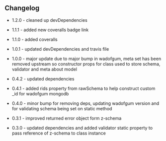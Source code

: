 ## Changelog

+ 1.2.0 - cleaned up devDependencies

+ 1.1.1 - added new coveralls badge link

+ 1.1.0 - added coveralls

+ 1.0.1 - updated devDependencies and travis file

+ 1.0.0 - major update due to major bump in wadofgum, meta set has been removed upstream so constructor props for class used to store schema, validator and meta about model

+ 0.4.2 - updated dependencies

+ 0.4.1 - added rids property from rawSchema to help construct custom _id for wadofgum mongodb

+ 0.4.0 - minor bump for removing deps, updating wadofgum version and for validating schema being set on static method

+ 0.3.1 - improved returned error object form z-schema

+ 0.3.0 - updated dependencies and added validator static property to pass reference of z-schema to class instance
